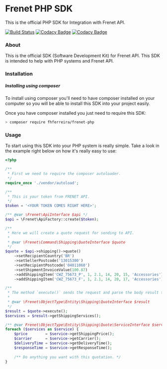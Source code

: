 # Frenet PHP SDK
This is the official PHP SDK for Integration with Frenet API.

[![Build Status](https://travis-ci.org/FrenetGatewaydeFretes/frenet-php.svg?branch=1.1-develop)](https://travis-ci.org/FrenetGatewaydeFretes/frenet-php)
[![Codacy Badge](https://api.codacy.com/project/badge/Grade/57757e8f0394478eb32772438bea5178)](https://www.codacy.com/app/tiagoosampaio/Frenet-PHP?utm_source=github.com&amp;utm_medium=referral&amp;utm_content=tiagosampaio/Frenet-PHP&amp;utm_campaign=Badge_Grade)
[![Codacy Badge](https://api.codacy.com/project/badge/Coverage/57757e8f0394478eb32772438bea5178)](https://www.codacy.com/app/tiagoosampaio/Frenet-PHP?utm_source=github.com&amp;utm_medium=referral&amp;utm_content=tiagosampaio/Frenet-PHP&amp;utm_campaign=Badge_Coverage)

### About

This is the official SDK (Software Development Kit) for Frenet API. This SDK is intended to help with PHP systems and Frenet API.

### Installation

##### Installing using composer

To install using composer you'll need to have composer installed on your computer so you will be able to install this SDK into your project easily.

Once you have composer installed you just need to require this SDK:

```sh
> composer require fhferreira/frenet-php
```

### Usage

To start using this SDK into your PHP system is really simple. Take a look in the example right below on how it's really easy to use:

```php
<?php

/**
 * First we need to require the composer autoloader.
 */
require_once './vendor/autoload';

/**
 * This is your token from FRENET API.
 */
$token = '<YOUR TOKEN COMES RIGHT HERE>';

/** @var \Frenet\ApiInterface $api */
$api = \Frenet\ApiFactory::create($token);

/**
 * Here we will create a quote request for sending to API.
 * 
 * @var \Frenet\Command\Shipping\QuoteInterface $quote
 */
$quote = $api->shipping()->quote()
    ->setRecipientCountry('BR')
    ->setSellerPostcode('13015300')
    ->setRecipientPostcode('04011060')
    ->setShipmentInvoiceValue(100.87)
    ->addShippingItem('CWZ_75673_P', 1, 2.1, 14, 20, 15, 'Accessories')
    ->addShippingItem('CWZ_75673_F', 1, 2.1, 14, 20, 17, 'Accessories');

/**
 * The method `execute()` sends the request and parse the body result to a object type.
 * 
 * @var \Frenet\ObjectType\Entity\Shipping\QuoteInterface $result 
 */
$result = $quote->execute();
$services = $result->getShippingServices();

/** @var Frenet\ObjectType\Entity\Shipping\Quote\ServiceInterface $service */
foreach ($services as $service) {
    $price        = $service->getShippingPrice();
    $carrier      = $service->getCarrier();
    $deliveryTime = $service->getDeliveryTime();
    $responseTime = $service->getResponseTime();
    
    /** Do anything you want with this quotation. */
}
``` 
